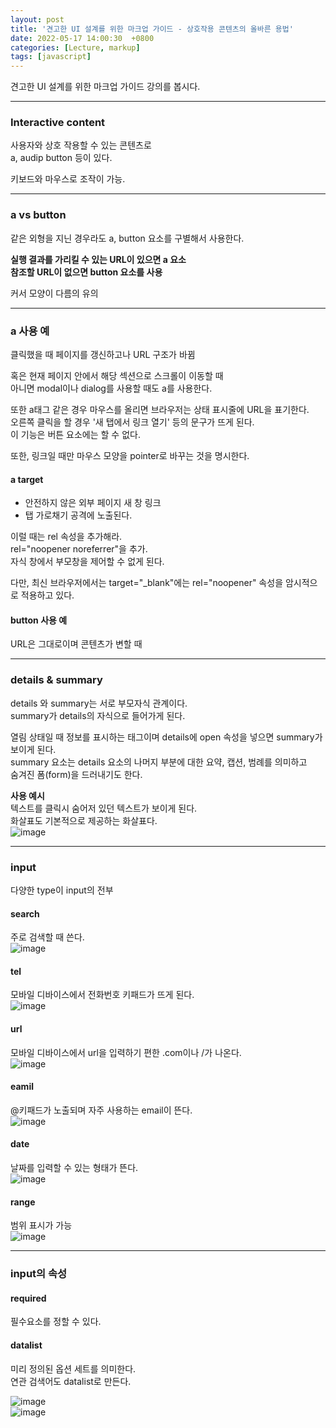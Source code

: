 ```yaml
---
layout: post
title: '견고한 UI 설계를 위한 마크업 가이드 - 상호작용 콘텐츠의 올바른 용법'
date: 2022-05-17 14:00:30  +0800
categories: [Lecture, markup]
tags: [javascript]
---
```


견고한 UI 설계를 위한 마크업 가이드 강의를 봅시다.

---  

### **Interactive content**  

사용자와 상호 작용할 수 있는 콘텐츠로  
a, audip button 등이 있다.  

키보드와 마우스로 조작이 가능.  

---  

### **a vs button**  

같은 외형을 지닌 경우라도 a, button 요소를 구별해서 사용한다.  

**실행 결과를 가리킬 수 있는 URL이 있으면 a 요소**  
**참조할 URL이 없으면 button 요소를 사용**  

커서 모양이 다름의 유의  

---  

### **a 사용 예**  

클릭했을 때 페이지를 갱신하고나 URL 구조가 바뀜  

혹은 현재 페이지 안에서 해당 섹션으로 스크롤이 이동할 때  
아니면 modal이나 dialog를 사용할 때도 a를 사용한다.  

또한 a태그 같은 경우 마우스를 올리면 브라우저는 상태 표시줄에 URL을 표기한다.  
오른쪽 클릭을 할 경우 '새 탭에서 링크 열기' 등의 문구가 뜨게 된다.  
이 기능은 버튼 요소에는 할 수 없다.  

또한, 링크일 때만 마우스 모양을 pointer로 바꾸는 것을 명시한다.  

#### **a target**  

- 안전하지 않은 외부 페이지 새 창 링크  
- 탭 가로채기 공격에 노출된다.  

이럴 때는 rel 속성을 추가해라.  
rel="noopener noreferrer"을 추가.  
자식 창에서 부모창을 제어할 수 없게 된다.  

다만, 최신 브라우저에서는 target="_blank"에는 rel="noopener" 속성을 암시적으로 적용하고 있다.  

#### **button 사용 예**  

URL은 그대로이며 콘텐츠가 변할 때  

---  

### **details & summary**  

details 와 summary는 서로 부모자식 관계이다.  
summary가 details의 자식으로 들어가게 된다.  

열림 상태일 때 정보를 표시하는 태그이며 details에 open 속성을 넣으면 summary가 보이게 된다.  
summary 요소는 details 요소의 나머지 부분에 대한 요약, 캡션, 범례를 의미하고  
숨겨진 폼(form)을 드러내기도 한다.  

**사용 예시**  
텍스트를 클릭시 숨어저 있던 텍스트가 보이게 된다.  
화살표도 기본적으로 제공하는 화살표다.  
![image](/assets/img/sample/markup10.png)   

---  

### **input**  

다양한 type이 input의 전부  

#### **search**  

주로 검색할 때 쓴다.  
![image](/assets/img/sample/markup11.png)   

#### **tel**  

모바일 디바이스에서 전화번호 키패드가 뜨게 된다.  
![image](/assets/img/sample/markup12.png)   

#### **url**  

모바일 디바이스에서 url을 입력하기 편한 .com이나 /가 나온다.  
![image](/assets/img/sample/markup13.png)   

#### **eamil**  

@키패드가 노출되며 자주 사용하는 email이 뜬다.  
![image](/assets/img/sample/markup14.png)   

#### **date**  

날짜를 입력할 수 있는 형태가 뜬다.  
![image](/assets/img/sample/markup15.png)   

#### **range** 

범위 표시가 가능  
![image](/assets/img/sample/markup16.png)   

---  

### **input의 속성**  

#### **required**  

필수요소를 정할 수 있다.

#### **datalist**  

미리 정의된 옵션 세트를 의미한다.  
연관 검색어도 datalist로 만든다.  

![image](/assets/img/sample/markup17.png)   
![image](/assets/img/sample/markup18.png)   